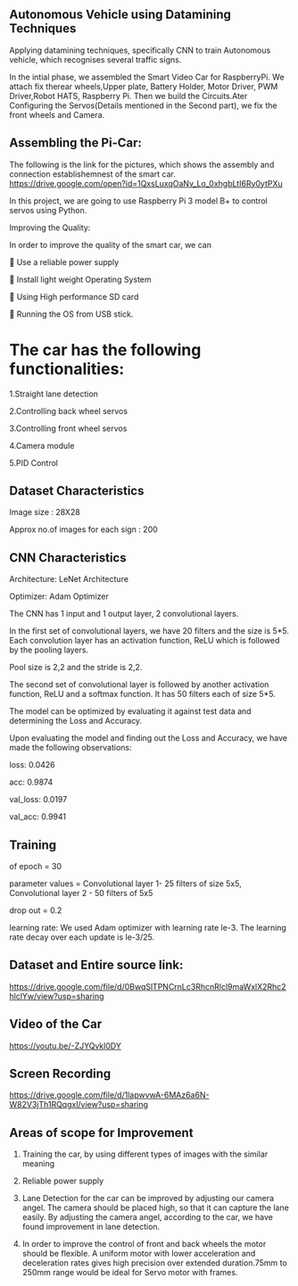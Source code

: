 ## Autonomous Vehicle using Datamining Techniques

Applying datamining techniques, specifically CNN to train Autonomous vehicle, which recognises several traffic signs.

In the intial phase, we assembled the Smart Video Car for RaspberryPi. We attach fix therear wheels,Upper plate, Battery Holder, Motor Driver, PWM Driver,Robot HATS, Raspberry Pi. Then we build the Circuits.Ater Configuring the Servos(Details mentioned in the Second part), we fix the front wheels and Camera.

## Assembling the Pi-Car:

The following is the link for the pictures, which shows the assembly and connection establishemnest of the smart car.
https://drive.google.com/open?id=1QxsLuxqOaNv_Lo_0xhgbLtI6Ry0ytPXu

In this project, we are going to use Raspberry Pi 3 model B+ to control servos using Python.

Improving the Quality:

In order to improve the quality of the smart car, we can

	Use a reliable power supply

	Install light weight Operating System

	Using High performance SD card

	Running the OS from USB stick.


##

# The car has the following functionalities:

1.Straight lane detection

2.Controlling back wheel servos

3.Controlling front wheel servos

4.Camera module

5.PID Control

## Dataset Characteristics

Image size : 28X28

Approx no.of images for each sign : 200

## CNN Characteristics

Architecture: LeNet Architecture

Optimizer: Adam Optimizer

The CNN has 1 input and 1 output layer, 2 convolutional layers.

In the first set of convolutional layers, we have 20 filters and the size is 5*5. Each convolution layer has an activation function, ReLU which is followed by the pooling layers.

Pool size is 2,2 and the stride is 2,2.

The second set of convolutional layer is followed by another activation function, ReLU and a softmax function. It has 50 filters each of size 5*5.

The model can be optimized by evaluating it against test data and determining the Loss and Accuracy.

Upon evaluating the model and finding out the Loss and Accuracy, we have made the following observations:

loss: 0.0426

acc: 0.9874

val_loss: 0.0197

val_acc: 0.9941

## Training

of epoch = 30

parameter values = Convolutional layer 1- 25 filters of size 5x5, Convolutional layer 2 - 50 filters of 5x5

drop out = 0.2

learning rate: We used Adam optimizer with learning rate le-3. The learning rate decay over each update is le-3/25.


## Dataset and Entire source link:

https://drive.google.com/file/d/0BwqSlTPNCrnLc3RhcnRlcl9maWxlX2Rhc2hlclYw/view?usp=sharing


## Video of the Car

https://youtu.be/-ZJYQvkl0DY


## Screen Recording

https://drive.google.com/file/d/1lapwvwA-6MAz6a6N-W82V3jTh1RQqgxl/view?usp=sharing





## Areas of scope for Improvement

1. Training the car, by using different types of images with the similar meaning

2. Reliable power supply

3.  Lane Detection for the car can be improved by adjusting our camera angel. The camera should be placed high, so that it can capture the lane easily. By adjusting the camera angel, according to the car, we have found improvement in lane detection.

4.  In order to improve the control of front and back wheels the motor should be flexible. A uniform motor with lower acceleration and deceleration rates gives high precision over extended duration.75mm to 250mm range would be ideal for Servo motor with frames.











